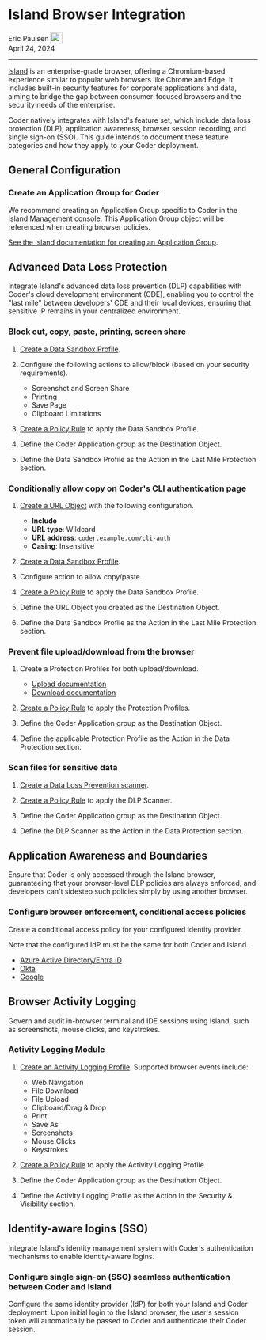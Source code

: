 # Island Browser Integration

<div>
  <a href="https://github.com/ericpaulsen" style="text-decoration: none; color: inherit;">
    <span style="vertical-align:middle;">Eric Paulsen</span>
    <img src="https://github.com/ericpaulsen.png" alt="ericpaulsen" width="24px" height="24px" style="vertical-align:middle; margin: 0px;"/>
  </a>
</div>
April 24, 2024

---

[Island](https://www.island.io/) is an enterprise-grade browser, offering a Chromium-based experience
similar to popular web browsers like Chrome and Edge. It includes built-in
security features for corporate applications and data, aiming to bridge the gap
between consumer-focused browsers and the security needs of the enterprise.

Coder natively integrates with Island's feature set, which include data
loss protection (DLP), application awareness, browser session recording, and
single sign-on (SSO). This guide intends to document these feature categories
and how they apply to your Coder deployment.

## General Configuration

### Create an Application Group for Coder

We recommend creating an Application Group specific to Coder in the Island
Management console. This Application Group object will be referenced when
creating browser policies.

[See the Island documentation for creating an Application Group](https://documentation.island.io/docs/create-and-configure-an-application-group-object).

## Advanced Data Loss Protection

Integrate Island's advanced data loss prevention (DLP) capabilities with
Coder's cloud development environment (CDE), enabling you to control the
"last mile" between developers' CDE and their local devices,
ensuring that sensitive IP remains in your centralized environment.

### Block cut, copy, paste, printing, screen share

1. [Create a Data Sandbox Profile](https://documentation.island.io/docs/create-and-configure-a-data-sandbox-profile).

1. Configure the following actions to allow/block (based on your security
   requirements).

   - Screenshot and Screen Share
   - Printing
   - Save Page
   - Clipboard Limitations

1. [Create a Policy Rule](https://documentation.island.io/docs/create-and-configure-a-policy-rule-general) to apply the Data Sandbox Profile.

1. Define the Coder Application group as the Destination Object.

1. Define the Data Sandbox Profile as the Action in the Last Mile Protection
   section.

### Conditionally allow copy on Coder's CLI authentication page

1. [Create a URL Object](https://documentation.island.io/docs/create-and-configure-a-policy-rule-general) with the following configuration.

   - **Include**
   - **URL type**: Wildcard
   - **URL address**: `coder.example.com/cli-auth`
   - **Casing**: Insensitive

1. [Create a Data Sandbox Profile](https://documentation.island.io/docs/create-and-configure-a-data-sandbox-profile).

1. Configure action to allow copy/paste.

1. [Create a Policy Rule](https://documentation.island.io/docs/create-and-configure-a-policy-rule-general) to apply the Data Sandbox Profile.

1. Define the URL Object you created as the Destination Object.

1. Define the Data Sandbox Profile as the Action in the Last Mile Protection
   section.

### Prevent file upload/download from the browser

1. Create a Protection Profiles for both upload/download.

   - [Upload documentation](https://documentation.island.io/docs/create-and-configure-an-upload-protection-profile)
   - [Download documentation](https://documentation.island.io/v1/docs/en/create-and-configure-a-download-protection-profile)

1. [Create a Policy Rule](https://documentation.island.io/docs/create-and-configure-a-policy-rule-general) to apply the Protection Profiles.

1. Define the Coder Application group as the Destination Object.

1. Define the applicable Protection Profile as the Action in the Data Protection
   section.

### Scan files for sensitive data

1. [Create a Data Loss Prevention scanner](https://documentation.island.io/docs/create-a-data-loss-prevention-scanner).

1. [Create a Policy Rule](https://documentation.island.io/docs/create-and-configure-a-policy-rule-general) to apply the DLP Scanner.

1. Define the Coder Application group as the Destination Object.

1. Define the DLP Scanner as the Action in the Data Protection section.

## Application Awareness and Boundaries

Ensure that Coder is only accessed through the Island browser, guaranteeing that
your browser-level DLP policies are always enforced, and developers can't
sidestep such policies simply by using another browser.

### Configure browser enforcement, conditional access policies

Create a conditional access policy for your configured identity provider.

Note that the configured IdP must be the same for both Coder and Island.

- [Azure Active Directory/Entra ID](https://documentation.island.io/docs/configure-browser-enforcement-for-island-with-azure-ad#create-and-apply-a-conditional-access-policy)
- [Okta](https://documentation.island.io/docs/configure-browser-enforcement-for-island-with-okta)
- [Google](https://documentation.island.io/docs/configure-browser-enforcement-for-island-with-google-enterprise)

## Browser Activity Logging

Govern and audit in-browser terminal and IDE sessions using Island, such as
screenshots, mouse clicks, and keystrokes.

### Activity Logging Module

1. [Create an Activity Logging Profile](https://documentation.island.io/docs/create-and-configure-an-activity-logging-profile). Supported browser
   events include:

   - Web Navigation
   - File Download
   - File Upload
   - Clipboard/Drag & Drop
   - Print
   - Save As
   - Screenshots
   - Mouse Clicks
   - Keystrokes

1. [Create a Policy Rule](https://documentation.island.io/docs/create-and-configure-a-policy-rule-general) to apply the Activity Logging Profile.

1. Define the Coder Application group as the Destination Object.

1. Define the Activity Logging Profile as the Action in the Security &
   Visibility section.

## Identity-aware logins (SSO)

Integrate Island's identity management system with Coder's
authentication mechanisms to enable identity-aware logins.

### Configure single sign-on (SSO) seamless authentication between Coder and Island

Configure the same identity provider (IdP) for both your Island and Coder
deployment. Upon initial login to the Island browser, the user's session
token will automatically be passed to Coder and authenticate their Coder
session.
